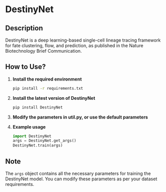 # DestinyNet

## Description
DestinyNet is a deep learning-based single-cell lineage tracing framework for fate clustering, flow, and prediction, as published in the Nature Biotechnology Brief Communication.

## How to Use?

1. **Install the required environment**
    ```sh
    pip install -r requirements.txt
    ```
2. **Install the latest version of DestinyNet**
    ```sh
    pip install DestinyNet
    ```
3. **Modify the parameters in util.py, or use the default parameters**

4. **Example usage**
    ```python
    import DestinyNet
    args = DestinyNet.get_args()
    DestinyNet.train(args)
    ```

## Note
The `args` object contains all the necessary parameters for training the DestinyNet model. You can modify these parameters as per your dataset requirements.
